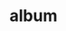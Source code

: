 ---
layout: album
resource: instagram
title: "album"
description: "masonry"
active: gallery
header-img: "img/gallery-bg.jpg"
album-title: "my 9th album"
images:
  - image_path: trangg.phaam/14/20240403_194616_435355083_18265159210225020_80950900592577271_n.jpg
  - image_path: trangg.phaam/14/20240403_194616_435355093_18265159222225020_6738102129945821025_n.jpg
  - image_path: trangg.phaam/14/20240403_194616_435494578_18265159231225020_4800345605160184617_n.jpg
  - image_path: trangg.phaam/14/20240507_202827_441202156_18269222929225020_1386564137480571815_n.jpg
  - image_path: trangg.phaam/14/20240507_202827_441257224_18269222932225020_8500213382830566298_n.jpg
  - image_path: trangg.phaam/14/20240507_202827_441728008_18269222914225020_2278818571365634497_n.jpg
  - image_path: trangg.phaam/14/20240609_201413_448132230_18273339430225020_4765009746432559899_n.jpg
  - image_path: trangg.phaam/14/20240609_201413_448188339_18273339421225020_6564810051202504250_n.jpg
---